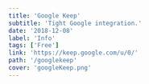 ```yaml
---
title: 'Google Keep'
subtitle: 'Tight Google integration.'
date: '2018-12-08'
label: 'Info'
tags: ['Free']
link: 'https://keep.google.com/u/0/'
path: '/googlekeep'
cover: 'googleKeep.png'
---
```

